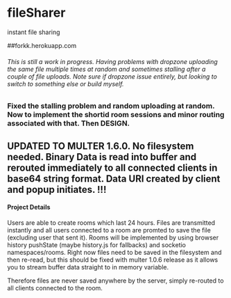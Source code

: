 fileSharer
==========

instant file sharing

##forkk.herokuapp.com

###### This is still a work in progress. Having problems with dropzone uploading the same file multiple times at random and sometimes stalling after a couple of file uploads. Note sure if dropzone issue entirely, but looking to switch to something else or build myself.

### Fixed the stalling problem and random uploading at random. Now to implement the shortid room sessions and minor routing associated with that. Then DESIGN.

## UPDATED TO MULTER 1.6.0. No filesystem needed. Binary Data is read into buffer and rerouted immediately to all connected clients in base64 string format. Data URI created by client and popup initiates. !!!

#### Project Details
Users are able to create rooms which last 24 hours. Files are transmitted instantly and all users connected to a room are promted to save the file (excluding user that sent it). Rooms will be implemented by using browser history pushState (maybe history.js for fallbacks) and socketio namespaces/rooms. Right now files need to be saved in the filesystem and then re-read, but this should be fixed with multer 1.0.6 release as it allows you to stream buffer data straight to in memory variable.

Therefore files are never saved anywhere by the server, simply re-routed to all clients connected to the room.
